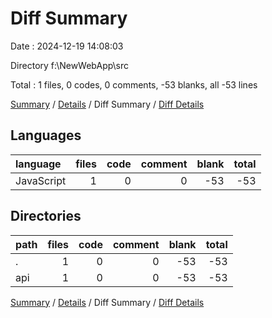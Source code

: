 # Diff Summary

Date : 2024-12-19 14:08:03

Directory f:\\NewWebApp\\src

Total : 1 files,  0 codes, 0 comments, -53 blanks, all -53 lines

[Summary](results.md) / [Details](details.md) / Diff Summary / [Diff Details](diff-details.md)

## Languages
| language | files | code | comment | blank | total |
| :--- | ---: | ---: | ---: | ---: | ---: |
| JavaScript | 1 | 0 | 0 | -53 | -53 |

## Directories
| path | files | code | comment | blank | total |
| :--- | ---: | ---: | ---: | ---: | ---: |
| . | 1 | 0 | 0 | -53 | -53 |
| api | 1 | 0 | 0 | -53 | -53 |

[Summary](results.md) / [Details](details.md) / Diff Summary / [Diff Details](diff-details.md)